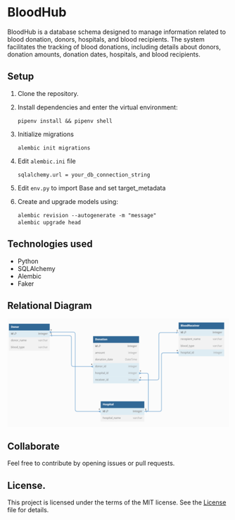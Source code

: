 # BloodHub
BloodHub is a database schema designed to manage information related to blood donation, donors, hospitals, and blood recipients. The system facilitates the tracking of blood donations, including details about donors, donation amounts, donation dates, hospitals, and blood recipients.

## Setup
1. Clone the repository.
2. Install dependencies and enter the virtual environment:
    ```
    pipenv install && pipenv shell
    ```
3. Initialize migrations
    ```
    alembic init migrations
    ```
4. Edit `alembic.ini` file
    ```
    sqlalchemy.url = your_db_connection_string

    ```
5. Edit `env.py` to import Base and set target_metadata

6. Create and upgrade models using:
    ```
    alembic revision --autogenerate -m "message"
    alembic upgrade head
    ```

## Technologies used
- Python
- SQLAlchemy
- Alembic
- Faker

## Relational Diagram
![Relation diagram](./images/relationDiagram.png)

## Collaborate
Feel free to contribute by opening issues or pull requests.

## License.
This project is licensed under the terms of the MIT license. See the [License](./LICENSE) file for details.
